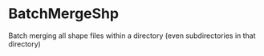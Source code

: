 # BatchMergeShp
Batch merging all shape files within a directory (even subdirectories in that directory)
